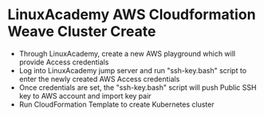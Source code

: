 # LinuxAcademy AWS Cloudformation Weave Cluster Create

- Through LinuxAcademy, create a new AWS playground which will provide Access credentials
- Log into LinuxAcademy jump server and run "ssh-key.bash" script to enter the newly created AWS Access credentials
- Once credentials are set, the "ssh-key.bash" script will push Public SSH key to AWS account and import key pair
- Run CloudFormation Template to create Kubernetes cluster
